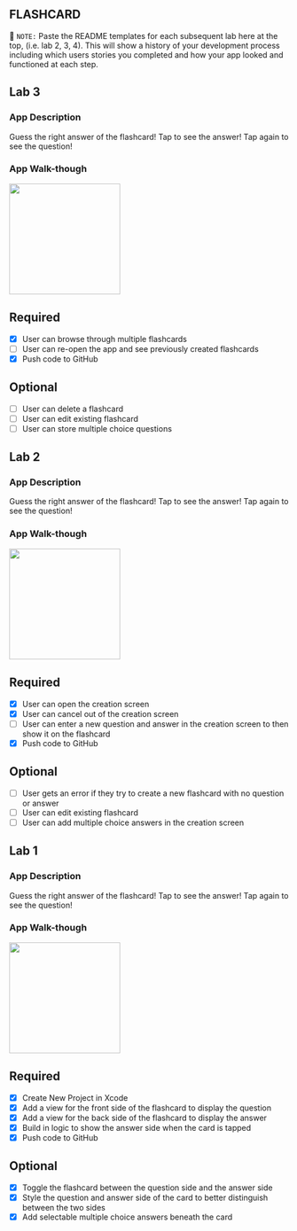 ## FLASHCARD

📝 `NOTE:` Paste the README templates for each subsequent lab here at the top, (i.e. lab 2, 3, 4). This will show a history of your development process including which users stories you completed and how your app looked and functioned at each step.
## Lab 3

### App Description
Guess the right answer of the flashcard! Tap to see the answer! Tap again to see the question!

### App Walk-though

<img src="YOUR_GIF_URL_HERE" width=200><br>

## Required
- [x] User can browse through multiple flashcards
- [ ] User can re-open the app and see previously created flashcards
- [x] Push code to GitHub
## Optional
- [ ] User can delete a flashcard
- [ ] User can edit existing flashcard
- [ ] User can store multiple choice questions

## Lab 2

### App Description
Guess the right answer of the flashcard! Tap to see the answer! Tap again to see the question!

### App Walk-though

<img src="http://g.recordit.co/pLOWRi1KTA.gif" width=200><br>

## Required
- [x] User can open the creation screen
- [x] User can cancel out of the creation screen
- [ ] User can enter a new question and answer in the creation screen to then show it on the flashcard
- [x] Push code to GitHub
## Optional
- [ ] User gets an error if they try to create a new flashcard with no question or answer
- [ ] User can edit existing flashcard
- [ ] User can add multiple choice answers in the creation screen

## Lab 1

### App Description
Guess the right answer of the flashcard! Tap to see the answer! Tap again to see the question!

### App Walk-though

<img src="http://g.recordit.co/sTbJbM9DKx.gif" width=200><br>

## Required
- [x] Create New Project in Xcode
- [x] Add a view for the front side of the flashcard to display the question
- [x] Add a view for the back side of the flashcard to display the answer
- [x] Build in logic to show the answer side when the card is tapped
- [x] Push code to GitHub
## Optional
- [x] Toggle the flashcard between the question side and the answer side
- [x] Style the question and answer side of the card to better distinguish between the two sides
- [x] Add selectable multiple choice answers beneath the card
